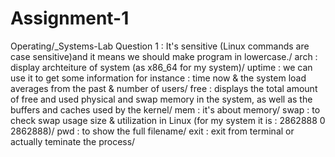 # Assignment-1
Operating/_Systems-Lab
Question 1 :
It's sensitive (Linux commands are case sensitive)and it means we should make program in lowercase./ 
arch : display archteiture of system (as x86_64 for my system)/ 
uptime : we can use it to get some information for instance : time now & the system load averages from the past & number of users/ 
free : displays the total amount of free and used physical and swap memory in the system, as well as the buffers and caches used by the kernel/ 
mem : it's about memory/ 
swap : to check swap usage size & utilization in Linux (for my system it is : 2862888 0 2862888)/ 
pwd : to show the full filename/ 
exit : exit from terminal or actually teminate the process/ 
